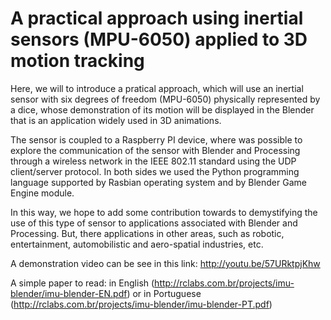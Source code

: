 # A practical approach using inertial sensors (MPU-6050) applied to 3D motion tracking

Here, we will to introduce a pratical approach, which will use an inertial sensor with six degrees of freedom (MPU-6050) physically represented by a dice, whose demonstration of its motion will be displayed in the Blender that is an application widely used in 3D animations. 

The sensor is coupled to a Raspberry PI device, where was possible to explore the communication of the sensor with Blender and Processing through a wireless network in the IEEE 802.11 standard using the UDP client/server protocol. In both sides we used the Python programming language supported by Rasbian operating system and by Blender Game Engine module. 

In this way, we hope to add some contribution towards to demystifying the use of this type of sensor to applications associated with Blender and Processing. But, there applications in other areas, such as robotic, entertainment, automobilistic and aero-spatial industries, etc. 

A demonstration video can be see in this link: http://youtu.be/57URktpjKhw

A simple paper to read: in English (http://rclabs.com.br/projects/imu-blender/imu-blender-EN.pdf) or in Portuguese (http://rclabs.com.br/projects/imu-blender/imu-blender-PT.pdf)
